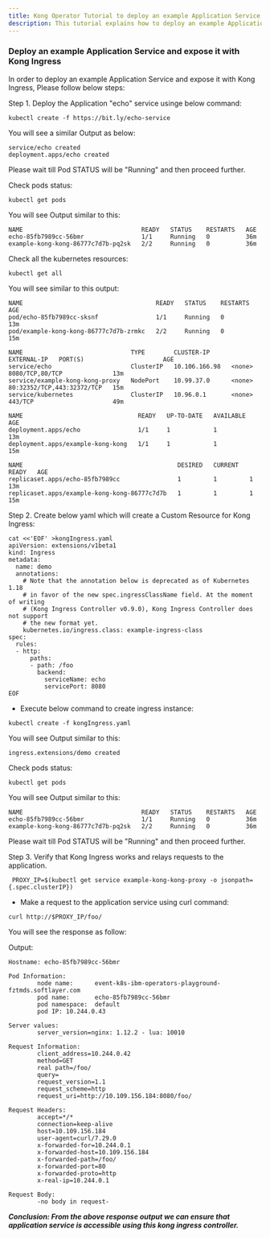 ```yaml
---
title: Kong Operator Tutorial to deploy an example Application Service and expose it with Kong Ingress
description: This tutorial explains how to deploy an example Application Service and expose it with Kong Ingress
---
```


### Deploy an example Application Service and expose it with Kong Ingress


In order to deploy an example Application Service and expose it with Kong Ingress, Please follow below steps:


Step 1. Deploy the Application "echo" service usinge below command:
        
```execute
kubectl create -f https://bit.ly/echo-service
```
       
       
You will see a similar Output as below:

```
service/echo created
deployment.apps/echo created
```

Please wait till Pod STATUS will be "Running" and then proceed further.


Check pods status:

```execute
kubectl get pods 
```
You will see Output similar to this:

```
NAME                                 READY   STATUS    RESTARTS   AGE
echo-85fb7989cc-56bmr                1/1     Running   0          36m
example-kong-kong-86777c7d7b-pq2sk   2/2     Running   0          36m
```

Check all the kubernetes resources:

```execute
kubectl get all 
```


You will see similar to this output:

```
NAME                                     READY   STATUS    RESTARTS   AGE
pod/echo-85fb7989cc-sksnf                1/1     Running   0          13m
pod/example-kong-kong-86777c7d7b-zrmkc   2/2     Running   0          15m

NAME                              TYPE        CLUSTER-IP      EXTERNAL-IP   PORT(S)                      AGE
service/echo                      ClusterIP   10.106.166.98   <none>        8080/TCP,80/TCP              13m
service/example-kong-kong-proxy   NodePort    10.99.37.0      <none>        80:32352/TCP,443:32372/TCP   15m
service/kubernetes                ClusterIP   10.96.0.1       <none>        443/TCP                      49m

NAME                                READY   UP-TO-DATE   AVAILABLE   AGE
deployment.apps/echo                1/1     1            1           13m
deployment.apps/example-kong-kong   1/1     1            1           15m

NAME                                           DESIRED   CURRENT   READY   AGE
replicaset.apps/echo-85fb7989cc                1         1         1       13m
replicaset.apps/example-kong-kong-86777c7d7b   1         1         1       15m
```


       
Step 2. Create below yaml which will create a Custom Resource for Kong Ingress:
        
```execute
cat <<'EOF' >kongIngress.yaml 
apiVersion: extensions/v1beta1
kind: Ingress
metadata:
  name: demo
  annotations:
    # Note that the annotation below is deprecated as of Kubernetes 1.18
    # in favor of the new spec.ingressClassName field. At the moment of writing
    # (Kong Ingress Controller v0.9.0), Kong Ingress Controller does not support
    # the new format yet.
    kubernetes.io/ingress.class: example-ingress-class
spec:
  rules:
  - http:
      paths:
      - path: /foo
        backend:
          serviceName: echo
          servicePort: 8080
EOF
```
        
- Execute below command to create ingress instance:

```execute
kubectl create -f kongIngress.yaml  
```

You will see Output similar to this:
       
```
ingress.extensions/demo created
```


Check pods status:

```execute
kubectl get pods 
```
You will see Output similar to this:

```
NAME                                 READY   STATUS    RESTARTS   AGE
echo-85fb7989cc-56bmr                1/1     Running   0          36m
example-kong-kong-86777c7d7b-pq2sk   2/2     Running   0          36m
```

Please wait till Pod STATUS will be "Running" and then proceed further.

        
Step 3. Verify that Kong Ingress works and relays requests to the application.
   
```execute
 PROXY_IP=$(kubectl get service example-kong-kong-proxy -o jsonpath={.spec.clusterIP})
```
    
- Make a request to the application service using curl command:
    
```execute
curl http://$PROXY_IP/foo/
```
    
You will see the response as follow:
    
Output:
    
```
Hostname: echo-85fb7989cc-56bmr

Pod Information:
        node name:      event-k8s-ibm-operators-playground-fztmds.softlayer.com
        pod name:       echo-85fb7989cc-56bmr
        pod namespace:  default
        pod IP: 10.244.0.43

Server values:
        server_version=nginx: 1.12.2 - lua: 10010

Request Information:
        client_address=10.244.0.42
        method=GET
        real path=/foo/
        query=
        request_version=1.1
        request_scheme=http
        request_uri=http://10.109.156.184:8080/foo/

Request Headers:
        accept=*/*  
        connection=keep-alive  
        host=10.109.156.184  
        user-agent=curl/7.29.0  
        x-forwarded-for=10.244.0.1  
        x-forwarded-host=10.109.156.184  
        x-forwarded-path=/foo/  
        x-forwarded-port=80  
        x-forwarded-proto=http  
        x-real-ip=10.244.0.1  

Request Body:
        -no body in request-
```


***Conclusion: From the above response output we can ensure that application service is accessible using this kong ingress controller.***
